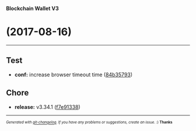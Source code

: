 __Blockchain Wallet V3__

#   (2017-08-16)



---

## Test

- **conf:** increase browser timeout time
  ([84b35793](https://github.com/blockchain/My-Wallet-V3/commit/84b35793341801f2b8490ba49c4117f07037073f))


## Chore

- **release:** v3.34.1
  ([f7e91338](https://github.com/blockchain/My-Wallet-V3/commit/f7e91338cad67ade5a362bb905314edee341cf6b))



---
<sub><sup>*Generated with [git-changelog](https://github.com/rafinskipg/git-changelog). If you have any problems or suggestions, create an issue.* :) **Thanks** </sub></sup>